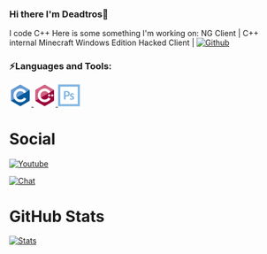 ### Hi there I'm Deadtros👋

I code C++ Here is some something I'm working on:
NG Client | C++ internal Minecraft Windows Edition Hacked Client | [![Github](https://img.shields.io/badge/NG%20Client-1289da.svg)](https://github.com/YDC-Deadly/NG-injector/releases)

### ⚡Languages and Tools:
<p align="left"> <a href="https://www.cprogramming.com/" target="_blank" rel="noreferrer"> <img src="https://raw.githubusercontent.com/devicons/devicon/master/icons/c/c-original.svg" alt="c" width="40" height="40"/> </a> <a href="https://www.w3schools.com/cpp/" target="_blank" rel="noreferrer"> <img src="https://raw.githubusercontent.com/devicons/devicon/master/icons/cplusplus/cplusplus-original.svg" alt="cplusplus" width="40" height="40"/> </a> <a target="_blank" rel="noreferrer"> </a> <a src="https://raw.githubusercontent.com/devicons/devicon/master/icons/java/java-original.svg" alt="java" width="40" height="40"/> </a> <a href="https://www.photoshop.com/en" target="_blank" rel="noreferrer"> <img src="https://raw.githubusercontent.com/devicons/devicon/master/icons/photoshop/photoshop-line.svg" alt="photoshop" width="40" height="40"/> </a> </p>

# Social
[![Youtube](https://img.shields.io/badge/%20youtube-1567da.svg)](https://www.youtube.com/channel/UCkIaXJkuRGKSEYnlEvxKMiw)


[![Chat](https://img.shields.io/badge/Diacord-6289da.svg)](https://discord.com/invite/hCb3Y2xd3k)

# GitHub Stats


[![Stats](https://github-readme-stats.vercel.app/api?username=YDC-Deadly&show_icons=true&hide_title=true)](https://github.com/YDC-Deadly)
